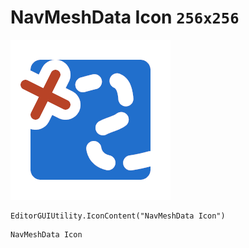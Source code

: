 # NavMeshData Icon `256x256`
<img src="/img/NavMeshData%20Icon.png" width=256 height=256>

``` CSharp
EditorGUIUtility.IconContent("NavMeshData Icon")
```
```
NavMeshData Icon
```
